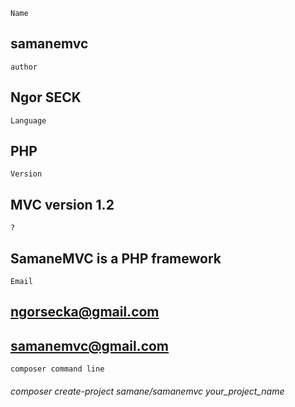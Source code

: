 
```
Name
```
## samanemvc
```
author
```
## Ngor SECK
```
Language
```
## PHP 
```
Version
```
## MVC version 1.2
```
?
```
## SamaneMVC is a PHP framework
```
Email
```
## ngorsecka@gmail.com
## samanemvc@gmail.com
```
composer command line
```
###### composer create-project samane/samanemvc your_project_name
